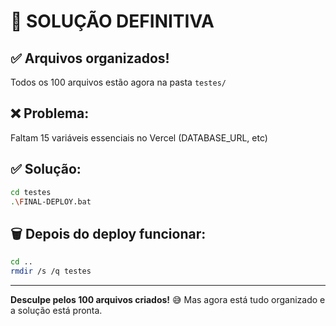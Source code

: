 # 🎯 SOLUÇÃO DEFINITIVA

## ✅ Arquivos organizados!
Todos os 100 arquivos estão agora na pasta `testes/`

## ❌ Problema:
Faltam 15 variáveis essenciais no Vercel (DATABASE_URL, etc)

## ✅ Solução:

```bash
cd testes
.\FINAL-DEPLOY.bat
```

## 🗑️ Depois do deploy funcionar:
```bash
cd ..
rmdir /s /q testes
```

---
**Desculpe pelos 100 arquivos criados!** 😅
Mas agora está tudo organizado e a solução está pronta.